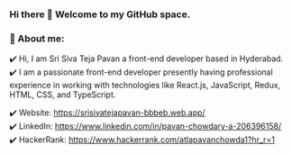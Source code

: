 ### Hi there 👋 Welcome to my GitHub space.

<!--
**atlapavanchowdary/atlapavanchowdary** is a ✨ _special_ ✨ repository because its `README.md` (this file) appears on your GitHub profile.

Here are some ideas to get you started:

- 🔭 I’m currently working on ...
- 🌱 I’m currently learning ...
- 👯 I’m looking to collaborate on ...
- 🤔 I’m looking for help with ...
- 💬 Ask me about ...
- 📫 How to reach me: ...
- 😄 Pronouns: ...
- ⚡ Fun fact: ...
-->

### 🌱 About me:

✔️ Hi, I am Sri Siva Teja Pavan a front-end developer based in Hyderabad. <br>
✔️ I am a passionate front-end developer presently having professional experience in working with technologies like React.js, JavaScript, Redux, HTML, CSS, and TypeScript. 

✔️ Website: https://srisivatejapavan-bbbeb.web.app/ <br>
✔️ LinkedIn: https://www.linkedin.com/in/pavan-chowdary-a-206396158/ <br>
✔️ HackerRank: https://www.hackerrank.com/atlapavanchowda1?hr_r=1
